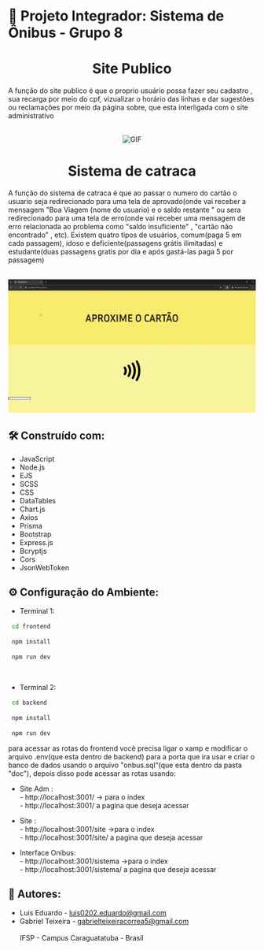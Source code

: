 # 💾 Projeto Integrador:   Sistema de Ônibus - Grupo 8

<h1 align="center">Site Publico</h1>
A função do site publico é que o proprio usuário possa fazer seu cadastro , sua recarga por meio do cpf, vizualizar o horário das linhas e dar sugestões  ou reclamações por meio da página sobre, que esta interligada com o site administrativo
<br><br>
<p align="center">
  <img src="./doc/gifs/tela-site.gif" alt="GIF" width="700px" />
</p>

<h1 align="center">Sistema de catraca</h1>
A função do sistema de catraca é que ao passar o numero do cartão o usuario seja redirecionado para uma tela de aprovado(onde vai receber a mensagem "Boa Viagem (nome do usuario) e o saldo restante " ou sera redirecionado para uma tela de erro(onde vai receber uma mensagem de erro relacionada ao problema como "saldo insuficiente" , "cartão não encontrado" , etc). Existem quatro tipos de usuários, comum(paga 5 em cada passagem), idoso e deficiente(passagens grátis ilimitadas) e estudante(duas passagens gratis por dia e após gastá-las paga 5 por passagem)
<br><br>
<p align="center">
  <img src="./doc/gifs/tela-sistema.gif" alt="GIF" width="700px" />
</p>

## 🛠 Construído com:

- JavaScript<br>
- Node.js<br>
- EJS<br>
- SCSS<br>
- CSS<br>
- DataTables<br>
- Chart.js<br>
- Axios<br>
- Prisma<br>
- Bootstrap<br>
- Express.js<br>
- Bcryptjs<br>
- Cors<br>
- JsonWebToken<br>

## ⚙ Configuração do Ambiente:

- Terminal 1:<br>
```bash
 cd frontend
```
```bash
 npm install
```
```bash
 npm run dev
```
<br>

- Terminal 2:<br> 
```bash
 cd backend
```
```bash
 npm install
```
```bash
 npm run dev
```
para acessar as rotas do frontend você precisa ligar o xamp e modificar o arquivo .env(que esta dentro de backend) para a porta que ira usar e criar o banco de dados usando o arquivo "onbus.sql"(que esta dentro da pasta "doc"), depois disso pode acessar as rotas usando:

- Site Adm : <br>
                     - http://localhost:3001/ -> para o index <br>
                     - http://localhost:3001/ a pagina que deseja acessar <br>

- Site : <br>
                     - http://localhost:3001/site ->para o index <br>
                     - http://localhost:3001/site/ a pagina que deseja acessar <br>

- Interface Onibus: <br>
                     - http://localhost:3001/sistema ->para o index <br>
                     - http://localhost:3001/sistema/ a pagina que deseja acessar <br>


                    
## 📜 Autores:
    
- Luis Eduardo  - <luis0202.eduardo@gmail.com>
- Gabriel Teixeira  - <gabrielteixeiracorrea5@gmail.com>
   <br>
   <br>
IFSP - Campus Caraguatatuba - Brasil

